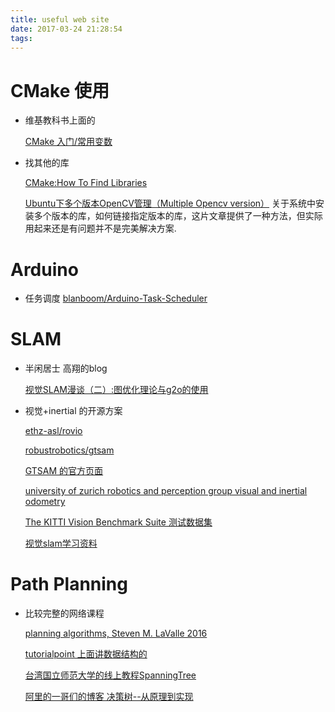 ```yaml
---
title: useful web site
date: 2017-03-24 21:28:54
tags:
---
```


# CMake 使用

* 维基教科书上面的

  [CMake 入门/常用变数](https://zh.wikibooks.org/wiki/CMake_%E5%85%A5%E9%96%80/%E5%B8%B8%E7%94%A8%E8%AE%8A%E6%95%B8)
  
* 找其他的库

  [CMake:How To Find Libraries](https://cmake.org/Wiki/CMake:How_To_Find_Libraries)

  [Ubuntu下多个版本OpenCV管理（Multiple Opencv version）](http://www.cnblogs.com/xzd1575/p/5555523.html)  关于系统中安装多个版本的库，如何链接指定版本的库，这片文章提供了一种方法，但实际用起来还是有问题并不是完美解决方案.
  
# Arduino

* 任务调度
  [blanboom/Arduino-Task-Scheduler](https://github.com/blanboom/Arduino-Task-Scheduler)
  
  
# SLAM

* 半闲居士 高翔的blog

  [视觉SLAM漫谈（二）:图优化理论与g2o的使用](http://www.cnblogs.com/gaoxiang12/p/3776107.html)
  
* 视觉+inertial 的开源方案
  
  [ethz-asl/rovio](https://github.com/ethz-asl/rovio)
  
  [robustrobotics/gtsam](https://github.com/robustrobotics/gtsam)
  
  [GTSAM 的官方页面](https://research.cc.gatech.edu/borg/download?destination=node%2F299)
  
  [university of zurich  robotics and perception group  visual and inertial odometry](http://www.ifi.uzh.ch/en/rpg/research/research_vo.html)
  
  [The KITTI Vision Benchmark Suite 测试数据集](http://www.cvlibs.net/datasets/kitti/eval_odometry.php)

  [视觉slam学习资料](http://blog.csdn.net/u012700322/article/details/51964983)
  
# Path Planning

* 比较完整的网络课程

  [planning algorithms, Steven M. LaValle 2016](http://planning.cs.uiuc.edu/node1.html)
  
  [tutorialpoint 上面讲数据结构的](https://www.tutorialspoint.com/data_structures_algorithms/interpolation_search_algorithm.htm)
  
  [台湾国立师范大学的线上教程SpanningTree](http://www.csie.ntnu.edu.tw/~u91029/SpanningTree.html)
  
  [阿里的一哥们的博客 决策树--从原理到实现](http://blog.csdn.net/dark_scope/article/details/13168827)